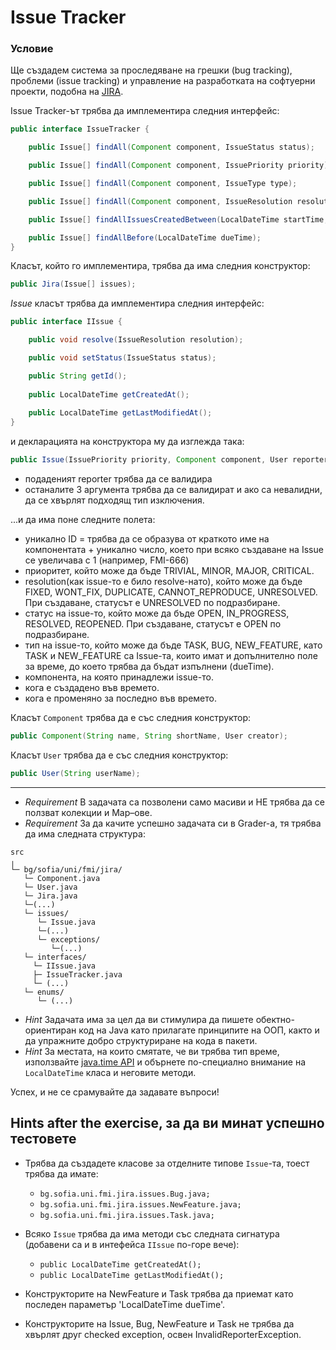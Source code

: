 # Issue Tracker

### Условие

Ще създадем система за проследяване на грешки (bug tracking), проблеми (issue tracking) и управление на разработката на софтуерни проекти, подобна на [JIRA](https://www.atlassian.com/software/jira).

Issue Tracker-ът трябва да имплементира следния интерфейс:

```java
public interface IssueTracker {

	public Issue[] findAll(Component component, IssueStatus status);

	public Issue[] findAll(Component component, IssuePriority priority);

	public Issue[] findAll(Component component, IssueType type);

	public Issue[] findAll(Component component, IssueResolution resolution);

	public Issue[] findAllIssuesCreatedBetween(LocalDateTime startTime, LocalDateTime endTime);

	public Issue[] findAllBefore(LocalDateTime dueTime);
}
```

Класът, който го имплементира, трябва да има следния конструктор:

```java
public Jira(Issue[] issues);
```
*Issue* класът трябва да имплементира следния интерфейс:

```java
public interface IIssue {

	public void resolve(IssueResolution resolution);

	public void setStatus(IssueStatus status);

	public String getId();
	
	public LocalDateTime getCreatedAt();
	
	public LocalDateTime getLastModifiedAt();
}
```

и декларацията на конструктора му да изглежда така:

```java
public Issue(IssuePriority priority, Component component, User reporter, String description) throws InvalidReporterException; 
```

* подаденият reporter трябва да се валидира
* останалите 3 аргумента трябва да се валидират и ако са невалидни, да се хвърлят подходящ тип изключения.

...и да има поне следните полета:
  * уникално ID = трябва да се образува от краткото име на компонентата + уникално число, което при всяко създаване на Issue се увеличава с 1 (например, FMI-666)
  * приоритет, който може да бъде TRIVIAL, MINOR, MAJOR, CRITICAL.
  * resolution(как issue-то е било resolve-нато), който може да бъде FIXED, WONT_FIX, DUPLICATE, CANNOT_REPRODUCE, UNRESOLVED. При създаване, статусът е UNRESOLVED по подразбиране.
  * статус на issue-то, който може да бъде OPEN, IN_PROGRESS, RESOLVED, REOPENED. При създаване, статусът е OPEN по подразбиране.
  * тип на issue-то, който може да бъде TASK, BUG, NEW_FEATURE, кaтo TASK и NEW_FEATURE са Issue-та, които имат и допълнително поле за време, до което трябва да бъдат изпълнени (dueTime).
  * компонента, на която принадлежи issue-то.
  * кога е създадено във времето.
  * кога е променяно за последно във времето.

Класът `Component` трябва да е със следния конструктор:

```java
public Component(String name, String shortName, User creator);
```
  
Класът `User` трябва да е със следния конструктор:

```java
public User(String userName);
```
-------------------------------------
* *Requirement* В задачата са позволени само масиви и НЕ трябва да се ползват колекции и Map–ове.
* *Requirement* За да качите успешно задачата си в Grader-a, тя трябва да има следната структура:
```
src
╷
└─ bg/sofia/uni/fmi/jira/
   └─ Component.java
   └─ User.java
   └─ Jira.java
   └─(...)
   └─ issues/
      └─ Issue.java
      └─(...)
      └─ exceptions/
         └─(...)
   └─ interfaces/
     └─ IIssue.java
     ├─ IssueTracker.java
     └─ (...)
   └─ enums/
      └─ (...)
```
* *Hint* Задачата има за цел да ви стимулира да пишете обектно-ориентиран код на Java като прилагате принципите на ООП, както и да упражните добро структуриране на кода в пакети.
* *Hint* За местата, на които смятате, че ви трябва тип време, използвайте [java.time API](https://docs.oracle.com/javase/8/docs/api/java/time/LocalDateTime.html) и обърнете по-специално внимание на `LocalDateTime` класа и неговите методи.

Успех, и не се срамувайте да задавате въпроси!

Hints after the exercise, за да ви минат успешно тестовете
------------------------

* Трябва да създадете класове за отделните типове `Issue`-та, тоест трябва да имате:
	- `bg.sofia.uni.fmi.jira.issues.Bug.java;`
	- `bg.sofia.uni.fmi.jira.issues.NewFeature.java;`
	- `bg.sofia.uni.fmi.jira.issues.Task.java;`
	
* Всяко `Issue` трябва да има методи със следната сигнатура (добавени са и в интефейса `IIssue` по-горе вече): 
	- `public LocalDateTime getCreatedAt();` 
	- `public LocalDateTime getLastModifiedAt();` 
	
* Конструкторите на NewFeature и Task трябва да приемат като последен параметър 'LocalDateTime dueTime'.

* Конструкторите на Issue, Bug, NewFeature и Task не трябва да хвърлят друг checked exception, освен InvalidReporterException.	

